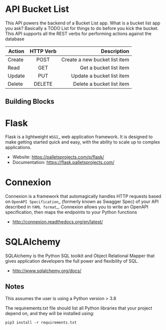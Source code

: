 # API Bucket List

This API powers the backend of a Bucket List app. What is a bucket list app you ask? Basically a 
TODO List for things to do before you kick the bucket. This API supports all the REST verbs for 
performing actions against the database

| Action   | HTTP Verb   | Description                   |
| -------- |:-----------:| -----------------------------:|
| Create   | POST        | Create a new bucket list item |
| Read     | GET         | Get a bucket list item        |
| Update   | PUT         | Update a bucket list item     |
| Delete   | DELETE      | Delete a bucket list item     |

## Building Blocks

Flask
=====

Flask is a lightweight `WSGI`_ web application framework. It is designed
to make getting started quick and easy, with the ability to scale up to
complex applications.

* Website: https://palletsprojects.com/p/flask/
* Documentation: https://flask.palletsprojects.com/

Connexion
=========

Connexion is a framework that automagically handles HTTP requests based on `OpenAPI Specification`_
(formerly known as Swagger Spec) of your API described in `YAML format`_. Connexion allows you to
write an OpenAPI specification, then maps the endpoints to your Python functions

* http://connexion.readthedocs.org/en/latest/

SQLAlchemy
==========

SQLAlchemy is the Python SQL toolkit and Object Relational Mapper
that gives application developers the full power and
flexibility of SQL.

* http://www.sqlalchemy.org/docs/


## Notes
This assumes the user is using a Python version > 3.8

The requirements.txt file should list all Python libraries that your project depend on, 
and they will be installed using:

```pip3 install -r requirements.txt```